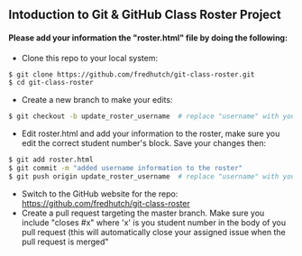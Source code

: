 ## Intoduction to Git & GitHub Class Roster Project

#### Please add your information the "roster.html" file by doing the following:

- Clone this repo to your local system:

```bash
$ git clone https://github.com/fredhutch/git-class-roster.git
$ cd git-class-roster
```

- Create a new branch to make your edits: 

```bash
$ git checkout -b update_roster_username  # replace "username" with your actual username
```

- Edit roster.html and add your information to the roster, make sure you edit the correct student number's block. Save your changes then:

```bash
$ git add roster.html
$ git commit -m "added username information to the roster"
$ git push origin update_roster_username  # replace "username" with your actual username
```

- Switch to the GitHub website for the repo: https://github.com/fredhutch/git-class-roster
- Create a pull request targeting the master branch. Make sure you include "closes #x" where 'x' is you student number in the body of you pull request (this will automatically close your assigned issue when the pull request is merged"
